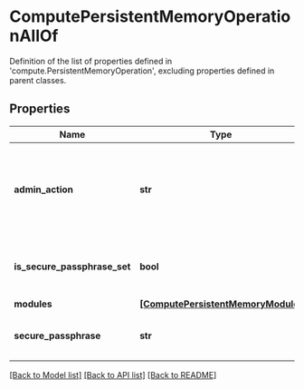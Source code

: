 # ComputePersistentMemoryOperationAllOf

Definition of the list of properties defined in 'compute.PersistentMemoryOperation', excluding properties defined in parent classes.
## Properties
Name | Type | Description | Notes
------------ | ------------- | ------------- | -------------
**admin_action** | **str** | Administrative actions that can be performed on the Persistent Memory Modules. | [optional]  if omitted the server will use the default value of "None"
**is_secure_passphrase_set** | **bool** | Indicates whether the value of the &#39;securePassphrase&#39; property has been set. | [optional] [readonly] 
**modules** | [**[ComputePersistentMemoryModule]**](ComputePersistentMemoryModule.md) |  | [optional] 
**secure_passphrase** | **str** | Secure passphrase of the Persistent Memory Modules of the server. | [optional] 

[[Back to Model list]](../README.md#documentation-for-models) [[Back to API list]](../README.md#documentation-for-api-endpoints) [[Back to README]](../README.md)


